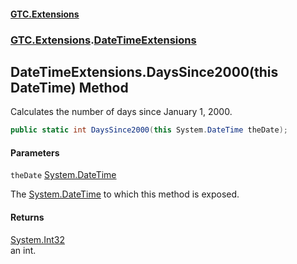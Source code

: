 #### [GTC.Extensions](GTCExtensions.md 'GTC Extensions')
### [GTC.Extensions](GTCExtensions.md#GTC.Extensions 'GTC.Extensions').[DateTimeExtensions](DateTimeExtensions.md 'GTC.Extensions.DateTimeExtensions')

## DateTimeExtensions.DaysSince2000(this DateTime) Method

Calculates the number of days since January 1, 2000.

```csharp
public static int DaysSince2000(this System.DateTime theDate);
```
#### Parameters

<a name='GTC.Extensions.DateTimeExtensions.DaysSince2000(thisSystem.DateTime).theDate'></a>

`theDate` [System.DateTime](https://docs.microsoft.com/en-us/dotnet/api/System.DateTime 'System.DateTime')

The [System.DateTime](https://docs.microsoft.com/en-us/dotnet/api/System.DateTime 'System.DateTime') to which this method is exposed.

#### Returns
[System.Int32](https://docs.microsoft.com/en-us/dotnet/api/System.Int32 'System.Int32')  
an int.